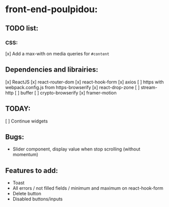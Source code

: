 # front-end-poulpidou:
## TODO list:
### CSS:
[x] Add a max-with on media queries for `#content`

## Dependencies and librairies:
[x] ReactJS
[x] react-router-dom
[x] react-hook-form
[x] axios
[ ] https with webpack.config.js from https-browserify
[x] react-drop-zone
[ ] stream-http
[ ] buffer
[ ] crypto-browserify
[x] framer-motion

## TODAY:
[ ] Continue widgets

## Bugs:
- Slider component, display value when stop scrolling (without momentum)

## Features to add:
- Toast
- All errors / not filled fields / minimum and maximum on react-hook-form
- Delete button
- Disabled buttons/inputs
